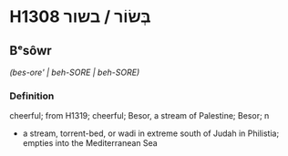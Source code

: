 # H1308 בְּשׂוֹר / בשור

## Bᵉsôwr

_(bes-ore' | beh-SORE | beh-SORE)_

### Definition

cheerful; from H1319; cheerful; Besor, a stream of Palestine; Besor; n

- a stream, torrent-bed, or wadi in extreme south of Judah in Philistia; empties into the Mediterranean Sea
